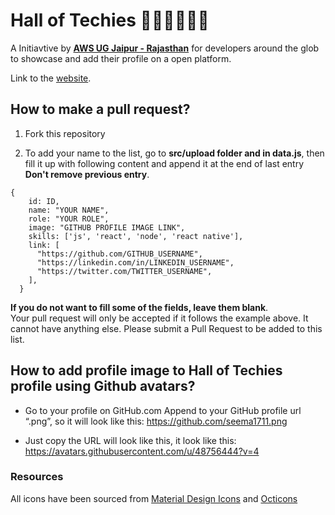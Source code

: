 # Hall of Techies 👩🏼‍💻🧑🏼‍💻

A Initiavtive by **[AWS UG Jaipur - Rajasthan](https://www.youtube.com/c/awsusergroupjaipurrajasthan)** for developers around the glob to showcase and add their profile on a open platform.

Link to the [website](https://awsugjaipur-halloftechies.web.app/).

## How to make a pull request?

1. Fork this repository

2. To add your name to the list, go to **src/upload folder and in data.js**, then fill it up with following content and append it at the end of last entry **Don't remove previous entry**. 

```
{
    id: ID,
    name: "YOUR NAME",
    role: "YOUR ROLE",
    image: "GITHUB PROFILE IMAGE LINK",
    skills: ['js', 'react', 'node', 'react native'],
    link: [
      "https://github.com/GITHUB_USERNAME",
      "https://linkedin.com/in/LINKEDIN_USERNAME",
      "https://twitter.com/TWITTER_USERNAME",
    ],
  }

```

**If you do not want to fill some of the fields, leave them blank**.  
Your pull request will only be accepted if it follows the example above. It cannot have anything else.
Please submit a Pull Request to be added to this list. 

## How to add profile image to Hall of Techies profile using Github avatars?

- Go to your profile on GitHub.com
Append to your GitHub profile url “.png”, so it will look like this:
https://github.com/seema1711.png

- Just copy the URL will look like this, it look like this: https://avatars.githubusercontent.com/u/48756444?v=4


### Resources

All icons have been sourced from [Material Design Icons](https://materialdesignicons.com) and [Octicons](https://octicons.github.com/)
